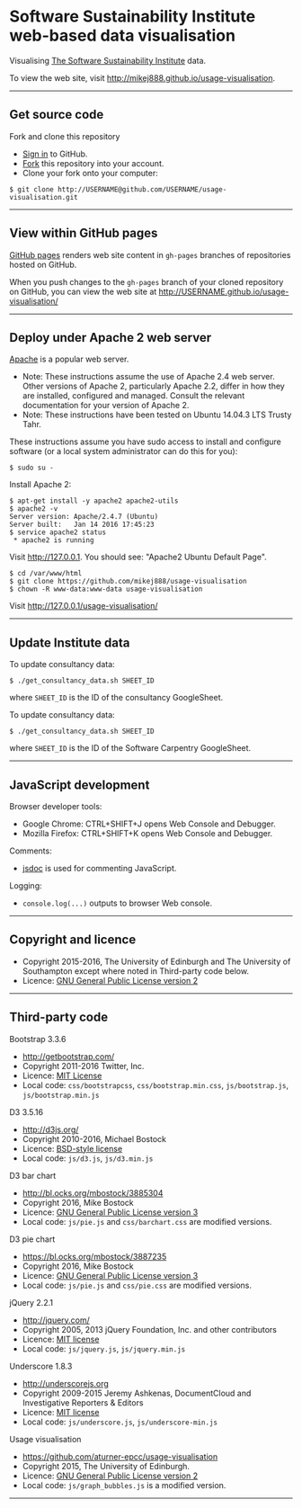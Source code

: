 # Software Sustainability Institute web-based data visualisation

Visualising [The Software Sustainability Institute](http://www.software.ac.uk) data.

To view the web site, visit http://mikej888.github.io/usage-visualisation.

---

## Get source code

Fork and clone this repository

* [Sign in](http://github.com/login) to GitHub.
* [Fork](https://github.com/mikej888/usage-visualisation#fork-destination-box) this repository into your account.
* Clone your fork onto your computer:

```
$ git clone http://USERNAME@github.com/USERNAME/usage-visualisation.git
```

---

## View within GitHub pages

[GitHub pages](https://pages.github.com/) renders web site content in `gh-pages` branches of repositories hosted on GitHub.

When you push changes to the `gh-pages` branch of your cloned repository on GitHub, you can view the web site at http://USERNAME.github.io/usage-visualisation/

---

## Deploy under Apache 2 web server

[Apache](https://httpd.apache.org/) is a popular web server.

* Note: These instructions assume the use of Apache 2.4 web server. Other versions of Apache 2, particularly Apache 2.2, differ in how they are installed, configured and managed. Consult the relevant documentation for your version of Apache 2.
* Note: These instructions have been tested on Ubuntu 14.04.3 LTS Trusty Tahr.

These instructions assume you have sudo access to install and configure software (or a local system administrator can do this for you):

```
$ sudo su -
```

Install Apache 2:

```
$ apt-get install -y apache2 apache2-utils
$ apache2 -v
Server version: Apache/2.4.7 (Ubuntu)
Server built:   Jan 14 2016 17:45:23
$ service apache2 status
 * apache2 is running
```

Visit http://127.0.0.1. You should see: "Apache2 Ubuntu Default Page".

```
$ cd /var/www/html
$ git clone https://github.com/mikej888/usage-visualisation
$ chown -R www-data:www-data usage-visualisation
```

Visit http://127.0.0.1/usage-visualisation/

---

## Update Institute data

To update consultancy data:

```
$ ./get_consultancy_data.sh SHEET_ID
```

where `SHEET_ID` is the ID of the consultancy GoogleSheet.

To update consultancy data:

```
$ ./get_consultancy_data.sh SHEET_ID
```

where `SHEET_ID` is the ID of the Software Carpentry GoogleSheet.

---

## JavaScript development

Browser developer tools:

* Google Chrome: CTRL+SHIFT+J opens Web Console and Debugger.
* Mozilla Firefox: CTRL+SHIFT+K opens Web Console and Debugger.

Comments:

* [jsdoc](http://usejsdoc.org/) is used for commenting JavaScript.

Logging:

* `console.log(...)` outputs to browser Web console.

---

## Copyright and licence

* Copyright 2015-2016, The University of Edinburgh and The University of Southampton except where noted in Third-party code below.
* Licence: [GNU General Public License version 2](./LICENSE)

---

## Third-party code

Bootstrap 3.3.6

* http://getbootstrap.com/
* Copyright 2011-2016 Twitter, Inc.
* Licence: [MIT License](https://github.com/twbs/bootstrap/blob/master/LICENSE)
* Local code: `css/bootstrapcss`, `css/bootstrap.min.css`, `js/bootstrap.js`, `js/bootstrap.min.js`

D3 3.5.16

* http://d3js.org/
* Copyright  2010-2016, Michael Bostock
* Licence: [BSD-style license](https://github.com/mbostock/d3/blob/master/LICENSE)
* Local code: `js/d3.js`,  `js/d3.min.js`

D3 bar chart

* http://bl.ocks.org/mbostock/3885304
* Copyright 2016, Mike Bostock
* Licence: [GNU General Public License version 3](https://opensource.org/licenses/GPL-3.0)
* Local code: `js/pie.js` and `css/barchart.css` are modified versions.

D3 pie chart

* https://bl.ocks.org/mbostock/3887235
* Copyright 2016, Mike Bostock
* Licence: [GNU General Public License version 3](https://opensource.org/licenses/GPL-3.0)
* Local code: `js/pie.js` and `css/pie.css` are modified versions.

jQuery 2.2.1

* http://jquery.com/
* Copyright 2005, 2013 jQuery Foundation, Inc. and other contributors
* Licence: [MIT license](https://github.com/jquery/jquery/blob/master/LICENSE.txt)
* Local code: `js/jquery.js`,  `js/jquery.min.js`

Underscore 1.8.3

* http://underscorejs.org
* Copyright 2009-2015 Jeremy Ashkenas, DocumentCloud and Investigative Reporters & Editors
* Licence: [MIT license](https://github.com/jashkenas/underscore/blob/master/LICENSE)
* Local code: `js/underscore.js`,  `js/underscore-min.js`

Usage visualisation

* https://github.com/aturner-epcc/usage-visualisation
* Copyright 2015, The University of Edinburgh.
* Licence: [GNU General Public License version 2](https://github.com/aturner-epcc/usage-visualisation/blob/master/LICENSE)
* Local code: `js/graph_bubbles.js` is a modified version.

---
